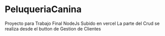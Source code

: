 # PeluqueriaCanina
Proyecto para Trabajo Final NodeJs Subido en vercel
La parte del Crud se realiza desde el button de Gestion de Clientes
